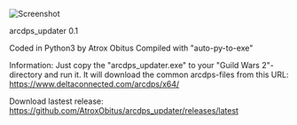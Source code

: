 ![Screenshot](https://i.imgur.com/ylGohW6.png)

arcdps_updater 0.1

Coded in Python3 by Atrox Obitus
Compiled with "auto-py-to-exe"

Information:
Just copy the "arcdps_updater.exe" to your "Guild Wars 2"-directory and run it.
It will download the common arcdps-files from this URL: https://www.deltaconnected.com/arcdps/x64/

Download lastest release: https://github.com/AtroxObitus/arcdps_updater/releases/latest

